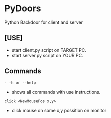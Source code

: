 # PyDoors
Python Backdoor for client and server
## [USE]
- start client.py script on TARGET PC.
- start server.py script on YOUR PC.
## Commands
```
- -h or --help
```
- shows all commands with use instructions.
```
click <NewMousePos x,y>
```
- click mouse on some x,y possition on monitor